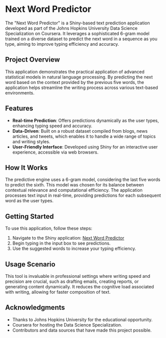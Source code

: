 # Next Word Predictor

The "Next Word Predictor" is a Shiny-based text prediction application developed as part of the Johns Hopkins University Data Science Specialization on Coursera. It leverages a sophisticated 6-gram model trained on a diverse dataset to predict the next word in a sequence as you type, aiming to improve typing efficiency and accuracy.

## Project Overview

This application demonstrates the practical application of advanced statistical models in natural language processing. By predicting the next word based on the context provided by the previous five words, the application helps streamline the writing process across various text-based environments.

## Features

- **Real-time Prediction**: Offers predictions dynamically as the user types, enhancing typing speed and accuracy.
- **Data-Driven**: Built on a robust dataset compiled from blogs, news articles, and tweets, which enables it to handle a wide range of topics and writing styles.
- **User-Friendly Interface**: Developed using Shiny for an interactive user experience, accessible via web browsers.

## How It Works

The predictive engine uses a 6-gram model, considering the last five words to predict the sixth. This model was chosen for its balance between contextual relevance and computational efficiency. The application processes text input in real-time, providing predictions for each subsequent word as the user types.

## Getting Started

To use this application, follow these steps:

1. Navigate to the Shiny application: [Next Word Predictor](https://psydoc19.shinyapps.io/Next_Word_Predictor/)
2. Begin typing in the input box to see predictions.
3. Use the suggested words to increase your typing efficiency.

## Usage Scenario

This tool is invaluable in professional settings where writing speed and precision are crucial, such as drafting emails, creating reports, or generating content dynamically. It reduces the cognitive load associated with writing, allowing for faster composition of text.


## Acknowledgments

- Thanks to Johns Hopkins University for the educational opportunity.
- Coursera for hosting the Data Science Specialization.
- Contributors and data sources that have made this project possible.


